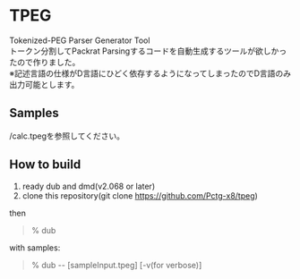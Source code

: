 # TPEG
Tokenized-PEG Parser Generator Tool  
トークン分割してPackrat Parsingするコードを自動生成するツールが欲しかったので作りました。  
※記述言語の仕様がD言語にひどく依存するようになってしまったのでD言語のみ出力可能とします。

## Samples
/calc.tpegを参照してください。

## How to build
1. ready dub and dmd(v2.068 or later)
2. clone this repository(git clone https://github.com/Pctg-x8/tpeg)

then
>% dub

with samples:
>% dub -- [sampleInput.tpeg] [-v(for verbose)]

